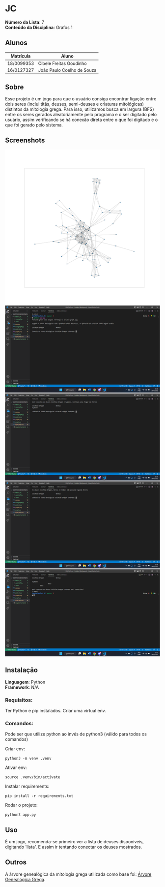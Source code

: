 # JC

**Número da Lista**: 7<br>
**Conteúdo da Disciplina**: Grafos 1<br>

## Alunos
|Matrícula | Aluno |
| -- | -- |
| 18/0099353  | Cibele Freitas Goudinho |
| 16/0127327  | João Paulo Coelho de Souza |

## Sobre 
Esse projeto é um jogo para que o usuário consiga encontrar ligação entre dois seres (inclui titãs, deuses, semi-deuses e criaturas mitológicas) distintos da mitologia grega. Para isso, utilizamos busca em largura (BFS) entre os seres gerados aleatoriamente pelo programa e o ser digitado pelo usuário, assim verificando se há conexão direta entre o que foi digitado e o que foi gerado pelo sistema. 

## Screenshots
![Grafo da mitologia](graph.png)
![Tela Inical](begin.png)
![Tentando conectar seres mitologicos](between.png)
![Conectando seres mitologicos com falha](fail.png)
![Conectando seres mitologicos com sucesso](win.png)

## Instalação 
**Linguagem**: Python<br>
**Framework**: N/A<br>
### Requisitos:
Ter Python e pip instalados. Criar uma virtual env.
### Comandos:
Pode ser que utilize python ao invés de python3 (válido para todos os comandos)

Criar env:
```
python3 -m venv .venv
```
Ativar env:
```
source .venv/bin/activate
```
Instalar requirements:
```
pip install -r requirements.txt
```
Rodar o projeto:
```
python3 app.py
```

## Uso 
É um jogo, recomenda-se primeiro ver a lista de deuses disponíveis, digitando 'lista'. E assim ir tentando conectar os deuses mostrados.

## Outros 
A árvore genealógica da mitologia grega utilizada como base foi: [Árvore Genealógica Grega](https://cdn.discordapp.com/attachments/1043631302743699538/1043633133100224623/unknown.png).




